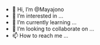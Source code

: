 - 👋 Hi, I’m @Mayajono
- 👀 I’m interested in ...
- 🌱 I’m currently learning ...
- 💞️ I’m looking to collaborate on ...
- 📫 How to reach me ...

<!---
Mayajono/Mayajono is a ✨ special ✨ repository because its `README.md` (this file) appears on your GitHub profile.
You can click the Preview link to take a look at your changes.
--->
